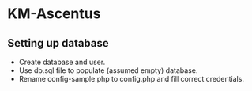 # KM-Ascentus

## Setting up database

- Create database and user.
- Use db.sql file to populate (assumed empty) database.
- Rename config-sample.php to config.php and fill correct credentials.
